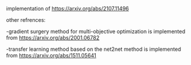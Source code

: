 implementation of
https://arxiv.org/abs/2107.11496

other refrences:

-gradient surgery method for multi-objective optimization is implemented from https://arxiv.org/abs/2001.06782

-transfer learning method based on the net2net method is implemented from https://arxiv.org/abs/1511.05641
